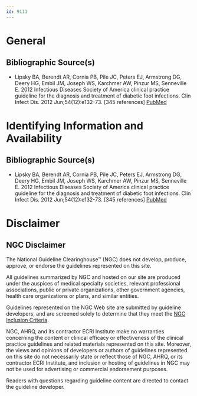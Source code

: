```yaml
---
id: 9111
---
```


# General

## Bibliographic Source(s)

- Lipsky BA, Berendt AR, Cornia PB, Pile JC, Peters EJ, Armstrong DG, Deery HG, Embil JM, Joseph WS, Karchmer AW, Pinzur MS, Senneville E. 2012 Infectious Diseases Society of America clinical practice guideline for the diagnosis and treatment of diabetic foot infections. Clin Infect Dis. 2012 Jun;54(12):e132-73. [345 references] [ PubMed ](http://www.ncbi.nlm.nih.gov/entrez/query.fcgi?cmd=Retrieve&db=pubmed&dopt=Abstract&list_uids=22619242)

# Identifying Information and Availability

## Bibliographic Source(s)

- Lipsky BA, Berendt AR, Cornia PB, Pile JC, Peters EJ, Armstrong DG, Deery HG, Embil JM, Joseph WS, Karchmer AW, Pinzur MS, Senneville E. 2012 Infectious Diseases Society of America clinical practice guideline for the diagnosis and treatment of diabetic foot infections. Clin Infect Dis. 2012 Jun;54(12):e132-73. [345 references] [ PubMed ](http://www.ncbi.nlm.nih.gov/entrez/query.fcgi?cmd=Retrieve&db=pubmed&dopt=Abstract&list_uids=22619242)

# Disclaimer

## NGC Disclaimer

The National Guideline Clearinghouse™ (NGC) does not develop, produce, approve, or endorse the guidelines represented on this site.

All guidelines summarized by NGC and hosted on our site are produced under the auspices of medical specialty societies, relevant professional associations, public or private organizations, other government agencies, health care organizations or plans, and similar entities.

Guidelines represented on the NGC Web site are submitted by guideline developers, and are screened solely to determine that they meet the [NGC Inclusion Criteria](/help-and-about/summaries/inclusion-criteria).

NGC, AHRQ, and its contractor ECRI Institute make no warranties concerning the content or clinical efficacy or effectiveness of the clinical practice guidelines and related materials represented on this site. Moreover, the views and opinions of developers or authors of guidelines represented on this site do not necessarily state or reflect those of NGC, AHRQ, or its contractor ECRI Institute, and inclusion or hosting of guidelines in NGC may not be used for advertising or commercial endorsement purposes.

Readers with questions regarding guideline content are directed to contact the guideline developer.

